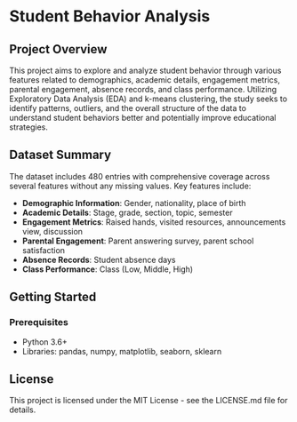 # Student Behavior Analysis

## Project Overview

This project aims to explore and analyze student behavior through various features related to demographics, academic details, engagement metrics, parental engagement, absence records, and class performance. Utilizing Exploratory Data Analysis (EDA) and k-means clustering, the study seeks to identify patterns, outliers, and the overall structure of the data to understand student behaviors better and potentially improve educational strategies.

## Dataset Summary

The dataset includes 480 entries with comprehensive coverage across several features without any missing values. Key features include:

- **Demographic Information**: Gender, nationality, place of birth
- **Academic Details**: Stage, grade, section, topic, semester
- **Engagement Metrics**: Raised hands, visited resources, announcements view, discussion
- **Parental Engagement**: Parent answering survey, parent school satisfaction
- **Absence Records**: Student absence days
- **Class Performance**: Class (Low, Middle, High)

## Getting Started

### Prerequisites

- Python 3.6+
- Libraries: pandas, numpy, matplotlib, seaborn, sklearn

## License
This project is licensed under the MIT License - see the LICENSE.md file for details.

